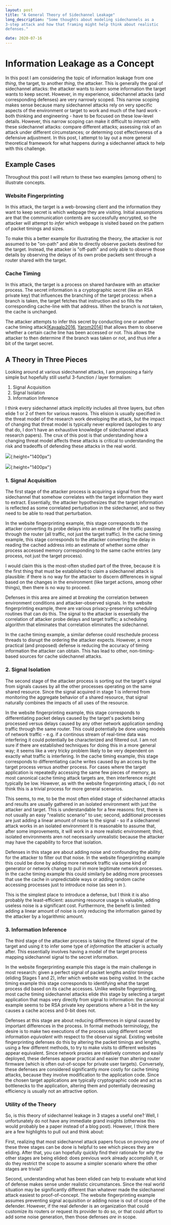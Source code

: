 ```yaml
---
layout: post
title: "A General Theory of Sidechannel Leakage"
long_description: "Some thoughts about modeling sidechannels as a
3-step attack and how that framing might help think about realistic
defenses." 

date: 2020-07-16
---
```


# Information Leakage as a Concept

In this post I am considering the topic of information leakage from
one _thing_, the target, to another _thing_, the attacker. This is
generally the goal of sidechannel attacks: the attacker wants to
_learn_ some information the target wants to keep secret. However, in
my experience, sidechannel attacks (and corresponding defenses) are
very narrowly scoped. This narrow scoping makes sense because many
sidechannel attacks rely on very specific aspects of the environment
or target to work and much of the hard work - both thinking and
engineering - have to be focused on these low-level details. However,
this narrow scoping can make it difficult to _interact_ with these
sidechannel attacks: compare different attacks; assessing risk of an
attack under different circumstances; or determing cost effectiveness
of a defensive adjustment. In this post, I attempt to lay out a more
general theoretical framework for what happens during a sidechannel
attack to help with this challenge.

## Example Cases

Throughout this post I will return to these two
examples (among others) to illustrate concepts.

### Website Fingerprinting

In this attack, the target is a
web-browsing client and the information they want to keep secret is
which webpage they are visiting. Initial assumptions are that the
communication contents are successfully encrypted, so the attacker
will attempt to _infer_ which webpage is visited based on the pattern
of packet timings and sizes.

To make this a better example for illustrating the theory, the
attacker is _not_ assumed to be "on-path" and able to directly observe
packets destined for the target. Instead, the attacker is "off-path"
and only able to observe those details by observing the delays of its
own probe packets sent through a router shared with the target.


### Cache Timing

In this attack, the target is a process on shared
hardware with an attacker process. The secret information is a
cryptographic secret (like an RSA private key) that influences the
branching of the target process: when a branch is taken, the target
fetches that instruction and so fills the corresponding cache-line
with that address. When the branch is _not_ taken, the cache is
unchanged.

The attacker attempts to infer this secret by conducting one or
another cache timing
attack\[[Kayaalp2016](https://dl.acm.org/doi/pdf/10.1145/2897937.2897962),
[Yarom2014](https://www.usenix.org/system/files/conference/usenixsecurity14/sec14-paper-yarom.pdf)\]
that allows them to observe whether a certain cache line has been
accessed or not. This allows the attacker to then determine if the
branch was taken or not, and thus infer a bit of the target secret.


## A Theory in Three Pieces

Looking around at various sidechannel
attacks, I am proposing a fairly simple but hopefully still useful
3-function / layer formalism:

1. Signal Acquisition
2. Signal Isolation
3. Information Inference

I think every sidechannel attack _implicitly_ includes all three
layers, but often elide 1 or 2 of them for various reasons. This
elision is usually specified in the threat model of the research work
developing the attack, but the impact of changing that threat model is
typically never explored (apologies to any that do, I don't have an
exhaustive knowledge of sidechannel attack research papers). The crux
of this post is that understanding how a changing threat model affects
these attacks is critical to understanding the risk and tradeoffs of
defending these attacks in the real world.

![](/assets/images/network.png){:height="1400px"}

![](/assets/images/cache.png){:height="1400px"}


### 1. Signal Acquisition

The first stage of the attacker process is acquiring a signal from the
sidechannel that somehow correlates with the target information they
want to extract. Essentially, the attacker hypothesizes that the
target information is reflected as some correlated perturbation in the
sidechannel, and so they need to be able to read that perturbation.

In the website fingerprinting example, this stage corresponds to the
attacker converting its probe delays into an estimate of the traffic
passing through the router (all traffic, not just the target traffic).
In the cache timing example, this stage corresponds to the attacker
converting the delay in reading the cached address into an estimate of
whether some other process accessed memory corresponding to the same
cache entries (any process, not just the target process).

I would claim this is the most-often studied part of the three,
because it is the first thing that must be established to claim a
sidechannel attack is plausible: if there is no way for the attacker
to discern differences in signal based on the changes in the
environment (like target actions, among other things), then there is
no way to proceed.

Defenses in this area are aimed at _breaking_ the correlation between
environment conditions and attacker-observed signals.  In the website
fingerprinting example, there are various privacy-preserving
scheduling routines that can do this. The signal to the attacker is
essentially the correlation of attacker probe delays and target
traffic; a scheduling algorithm that eliminates that correlation
eliminates the sidechannel[]().

In the cache timing example, a similar defense could reschedule
process threads to disrupt the ordering the attacker expects. However,
a more practical (and proposed) defense is reducing the accuracy of
timing information the attacker can obtain[](). This has lead to
other, non-timing-based sources for cache sidechannel attacks[]().

### 2. Signal Isolation

The second stage of the attacker process is sorting out the target's
signal from signals causes by all the other processes operating on the
same shared resource. Since the signal acquired in stage 1 is inferred
from monitoring the aggregate behavior of a shared resource, that
signal naturally combines the impacts of all uses of the resource.

In the website fingerprinting example, this stage corresponds to
differentiating packet delays caused by the target's packets being
processed versus delays caused by any other network application
sending traffic through the same router. This could potentially be
done using models of network traffic - e.g. if a continous stream of
real-time data was interfering it could potentially be characterized
and filtered out. I am not sure if there are established techniques
for doing this in a more general way; it seems like a very tricky
problem likely to be very dependent on exactly what traffic is
interfering.
In the cache timing example, this stage corresponds to differentiating
cache writes caused by an access by the target process versus another
process. For cases where the target application is repeatedly
accessing the same few pieces of memory, as most canonical cache
timing attack targets are, then interference might typically be
low. However, as with the website fingerprinting attack, I do not
think this is a trivial process for more general scenarios.

This seems, to me, to be the most often elided stage of sidechannel
attacks and results are usually gathered in an isolated environment
with just the attacker and target.
This is understandable for a few reasons: first, there is not usually
an easy "realistic scenario" to use; second, additional processes are
just adding a linear amount of noise to the signal - so if a
sidechannel attack works in an isolated environment it is reasonable
to assume that, after some improvements, it will work in a more
realistic environment; third, isolated environments aren not
necessarily unrealistic because the attacker may have the capability
to force that isolation.

Defenses in this stage are about adding noise and confounding the
ability for the attacker to filter out that noise. In the website
fingerprinting example this could be done by adding more network
traffic via some kind of generator or network change to pull in more
legitimate network processes. In the cache timing example this could
similarly be adding more processes that use the cache in unpredictable
ways or adding random cache accessing processes just to introduce
noise (as seen in []()).

This is the simplest place to introduce a defense, but I think it is
also probably the least-efficient: assuming resource usage is
valuable, adding useless noise is a significant cost. Furthermore, the
benefit is limited: adding a linear amount of noise is only reducing
the information gained by the attacker by a logarithmic amount.


### 3. Information Inference

The third stage of the attacker process is taking the filtered signal
of the target and using it to infer some type of _information_ the
attacker is actually after. This essentially involves having a model
of the target process mapping sidechannel signal to the secret
information.

In the website fingerprinting example this stage is the main challenge
in most research: given a perfect signal of packet lengths and/or
timings (eliding Stages 1 and 2), infer which website was being
visited.  In the cache timing example this stage corresponds to
identifying what the target process did based on its cache
accesses.
Unlike website fingerprinting, most cache timing sidechannel
attacks elide _this_ stage by selecting a target application that maps
very directly from signal to information: the canonical example seems
to be RSA private key operations where a 1-bit in the key causes a
cache access and 0-bit does not.

Defenses at this stage are about reducing differences in signal caused
by important differences in the process. In formal methods
terminology, the desire is to make two executions of the process using
different secret information _equivalent_ with respect to the observal
signal. Existing website fingerprinting defenses do this by altering
the packet timings and lengths, using a few different methods, to try
to make visits to different websites appear equivalent. Since network
proxies are relatively common and easily deployed, these defenses
appear practical and easier than altering router firmware (which is
often out-of-scope for private user targets). Conversely, these
defenses are considered significantly more costly for cache timing
attacks, because they involve modification to the application
code. Since the chosen target applications are typically cryptographic
code and act as bottlenecks to the application, altering them and
potentially decreasing efficiency is usually not an attractive option.


###  Utility of the Theory

So, is this theory of sidechannel leakage in 3 stages a useful one?
Well, I unfortunately do not have any immediate grand insights
(otherwise this would probably be a paper instead of a blog
post). However, I think there are a few highlights to pull out and
think about:

First, realizing that most sidechannel attack papers focus on proving
_one_ of these three stages can be done is helpful to see which pieces
they are eliding. After that, you can hopefully quickly find their
rationale for _why_ the other stages are being elided: does previous
work already accomplish it, or do they restrict the scope to assume a
simpler scenario where the other stages are trivial?

Second, understanding what has been elided can help to evaluate what
kind of defense makes sense under realistic circumstances. Since the
real world situation may be significantly different than whatever made
the sidechannel attack easiest to proof-of-concept. The website
fingerprinting example assumes preventing signal acquisition or
adding noise is out of scope of the defender. However, if the real
defender is an organization that could customize its routers or
request its provider to do so, or that could affort to add some noise
generation, then those defenses _are_ in scope.
